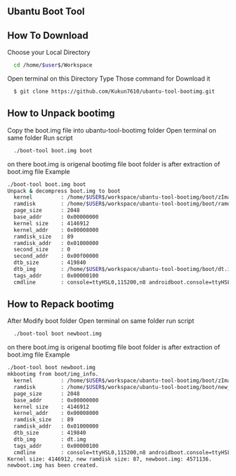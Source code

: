 Ubantu Boot Tool
----------------




How To Download
---------------

 Choose your Local Directory
```bash
  cd /home/$user$/Workspace
```
 Open terminal on this Directory
 Type Those command for Download it
```bash
  $ git clone https://github.com/Kukun7610/ubantu-tool-bootimg.git
```

How to Unpack bootimg
---------------------

Copy the boot.img file into ubantu-tool-bootimg folder
Open terminal on same folder
Run script
```bash
  ./boot-tool boot.img boot
```
on there 
boot.img is origenal bootimg file
boot folder is after extraction of boot.img file
Example
 
```bash        
./boot-tool boot.img boot
Unpack & decompress boot.img to boot
  kernel         : /home/$USER$/workspace/ubantu-tool-bootimg/boot/zImage
  ramdisk        : /home/$USER$/workspace/ubantu-tool-bootimg/boot/ramdisk.gz
  page_size      : 2048
  base_addr      : 0x00000000
  kernel size    : 4146912
  kernel_addr    : 0x00008000
  ramdisk_size   : 89
  ramdisk_addr   : 0x01000000
  second_size    : 0
  second_addr    : 0x00f00000
  dtb_size       : 419840
  dtb_img        : /home/$USER$/workspace/ubantu-tool-bootimg/boot/dt.img
  tags_addr      : 0x00000100
  cmdline        : console=ttyHSL0,115200,n8 androidboot.console=ttyHSL0 androidboot.hardware=qcom user_debug=31 msm_rtb.filter=0x37 utags.blkdev=/dev/block/platform/msm_sdcc.1/by-name/utags vmalloc=400M
```


How to Repack bootimg
---------------------

After Modify boot folder
Open terminal on same folder
run script

```bash
  ./boot-tool boot newboot.img
```
on there 
boot.img is origenal bootimg file
boot folder is after extraction of boot.img file
Example

```bash
./boot-tool boot newboot.img
mkbootimg from boot/img_info.
  kernel         : /home/$USER$/workspace/ubantu-tool-bootimg/boot/zImage
  ramdisk        : /home/$USER$/workspace/ubantu-tool-bootimg/boot/new_ramdisk.gz
  page_size      : 2048
  base_addr      : 0x00000000
  kernel size    : 4146912
  kernel_addr    : 0x00008000
  ramdisk_size   : 89
  ramdisk_addr   : 0x01000000
  dtb_size       : 419840
  dtb_img        : dt.img
  tags_addr      : 0x00000100
  cmdline        : console=ttyHSL0,115200,n8 androidboot.console=ttyHSL0 androidboot.hardware=qcom user_debug=31 msm_rtb.filter=0x37 utags.blkdev=/dev/block/platform/msm_sdcc.1/by-name/utags vmalloc=400M
Kernel size: 4146912, new ramdisk size: 87, newboot.img: 4571136.
newboot.img has been created.
```
